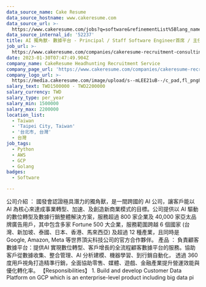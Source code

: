 ```yaml
---
data_source_name: Cake Resume
data_source_hostname: www.cakeresume.com
data_source_url: >-
  https://www.cakeresume.com/jobs?q=software&refinementList%5Blang_name%5D%5B0%5D=English&refinementList%5Bsalary_type%5D=per_year&range%5Bsalary_range%5D%5Bmin%5D=1000000&page=2
data_source_internal_id: '52237'
title: AI 獨角獸- 數據平台 - Principal / Staff Software Engineer首席 / 主任軟體工程師 - TL
job_url: >-
  https://www.cakeresume.com/companies/cakeresume-recruitment-consulting/jobs/a72ed6
date: 2023-01-30T07:47:49.904Z
company_name: CakeResume Headhunting Recruitment Service
company_page_url: 'https://www.cakeresume.com/companies/cakeresume-recruitment-consulting'
company_logo_url: >-
  https://media.cakeresume.com/image/upload/s--mLEE21uB--/c_pad,fl_png8,h_200,w_200/v1620881212/vdbipassrdfr8omwzeq6.png
salary_text: TWD1500000 - TWD2200000
salary_currency: TWD
salary_type: per_year
salary_min: 1500000
salary_max: 2200000
location_list:
  - Taiwan
  - 'Taipei City, Taiwan'
  - '台北市, 台灣'
  - 台灣
job_tags:
  - Python
  - AWS
  - GCP
  - Golang
badges:
  - Software

---
```


公司介紹 ： 國發會認證極具潛力的獨角獸，是一間跨國的 AI 公司，讓客戶能以 AI 為核心來達成事業轉型、加速、及創造新商業模式的目標。公司提供以 AI 驅動的數位轉型及數據行銷整體解決方案，服務超過 800 家企業及 40,000 家亞太品牌廣告用戶，其中包含多家 Fortune 500 大企業，服務範圍跨越 6 個國家 (台灣、新加坡、泰國、日本、香港、馬來西亞) 及超過 12 種產業，且同時是 Google, Amazon, Meta 等世界頂尖科技公司的官方合作夥伴。 產品 ： 負責顧客數據平台：提供AI 實現數位轉型、客戶增長的全流程顧客數據平台的服務。協助客戶從數據收集、整合管理、AI 分析建模、機器學習、到行銷自動化， 透過 360 度用戶視角打造精準行銷，全面協助零售、媒體、遊戲、金融產業提升營運效能與優化轉化率。 【Responsibilities】 1. Build and develop Customer Data Platform on GCP which is an enterprise-level product including big data pi